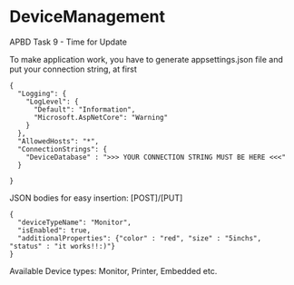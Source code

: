# DeviceManagement
APBD Task 9 - Time for Update 

To make application work, you have to generate appsettings.json file and put your connection string, at first
```
{
  "Logging": {
    "LogLevel": {
      "Default": "Information",
      "Microsoft.AspNetCore": "Warning"
    }
  },
  "AllowedHosts": "*",
  "ConnectionStrings": {
    "DeviceDatabase" : ">>> YOUR CONNECTION STRING MUST BE HERE <<<"
  }

}

```

JSON bodies for easy insertion:
[POST]/[PUT]
```
{
  "deviceTypeName": "Monitor",
  "isEnabled": true,
  "additionalProperties": {"color" : "red", "size" : "5inchs", "status" : "it works!!:)"}
}
```
Available Device types: Monitor, Printer, Embedded etc.
